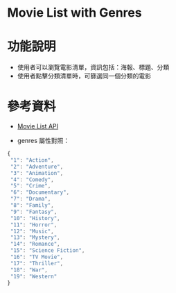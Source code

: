 # Movie List with Genres

# 功能說明

- 使用者可以瀏覽電影清單，資訊包括：海報、標題、分類
- 使用者點擊分類清單時，可篩選同一個分類的電影

# 參考資料

- [Movie List API](https://github.com/ALPHACamp/movie-list-api#readme)

- genres 屬性對照：

```js
{
 "1": "Action",
 "2": "Adventure",
 "3": "Animation",
 "4": "Comedy",
 "5": "Crime",
 "6": "Documentary",
 "7": "Drama",
 "8": "Family",
 "9": "Fantasy",
 "10": "History",
 "11": "Horror",
 "12": "Music",
 "13": "Mystery",
 "14": "Romance",
 "15": "Science Fiction",
 "16": "TV Movie",
 "17": "Thriller",
 "18": "War",
 "19": "Western"
}
```

